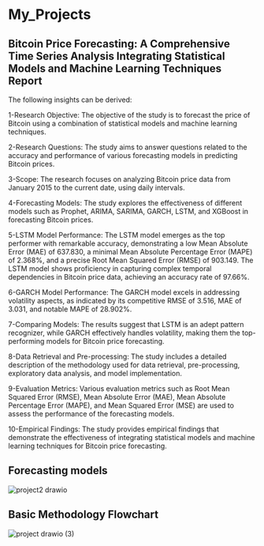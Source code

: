 # My_Projects

## Bitcoin Price Forecasting: A Comprehensive Time Series Analysis Integrating Statistical Models and Machine Learning Techniques Report

The following insights can be derived:

1-Research Objective: The objective of the study is to forecast the price of Bitcoin using a combination of statistical models and machine learning techniques.

2-Research Questions: The study aims to answer questions related to the accuracy and performance of various forecasting models in predicting Bitcoin prices.

3-Scope: The research focuses on analyzing Bitcoin price data from January 2015 to the current date, using daily intervals.

4-Forecasting Models: The study explores the effectiveness of different models such as Prophet, ARIMA, SARIMA, GARCH, LSTM, and XGBoost in forecasting Bitcoin prices.

5-LSTM Model Performance: The LSTM model emerges as the top performer with remarkable accuracy, demonstrating a low Mean Absolute Error (MAE) of 637.830, a minimal Mean Absolute Percentage Error (MAPE) of 2.368%, and a precise Root Mean Squared Error (RMSE) of 903.149. The LSTM model shows proficiency in capturing complex temporal dependencies in Bitcoin price data, achieving an accuracy rate of 97.66%.

6-GARCH Model Performance: The GARCH model excels in addressing volatility aspects, as indicated by its competitive RMSE of 3.516, MAE of 3.031, and notable MAPE of 28.902%.

7-Comparing Models: The results suggest that LSTM is an adept pattern recognizer, while GARCH effectively handles volatility, making them the top-performing models for Bitcoin price forecasting.

8-Data Retrieval and Pre-processing: The study includes a detailed description of the methodology used for data retrieval, pre-processing, exploratory data analysis, and model implementation.

9-Evaluation Metrics: Various evaluation metrics such as Root Mean Squared Error (RMSE), Mean Absolute Error (MAE), Mean Absolute Percentage Error (MAPE), and Mean Squared Error (MSE) are used to assess the performance of the forecasting models.

10-Empirical Findings: The study provides empirical findings that demonstrate the effectiveness of integrating statistical models and machine learning techniques for Bitcoin price forecasting.

## Forecasting models

![project2 drawio](https://github.com/EsraaAh00/My_Projects/assets/159416426/a74e742d-46a4-4b7a-b87b-86013248b98f)

## Basic Methodology Flowchart

![project drawio (3)](https://github.com/EsraaAh00/My_Projects/assets/159416426/38b7d794-ed94-43e3-854a-451ba6b66bea)

